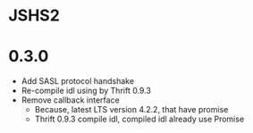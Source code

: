 JSHS2
====

# 0.3.0
* Add SASL protocol handshake
* Re-compile idl using by Thrift 0.9.3
* Remove callback interface
    * Because, latest LTS version 4.2.2, that have promise
    * Thrift 0.9.3 compile idl, compiled idl already use Promise